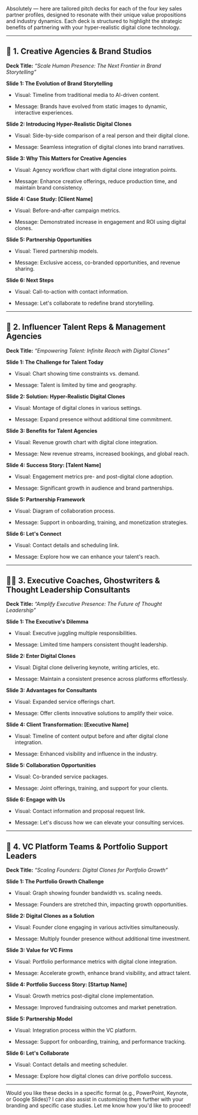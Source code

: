 
Absolutely — here are tailored pitch decks for each of the four key sales partner profiles, designed to resonate with their unique value propositions and industry dynamics. Each deck is structured to highlight the strategic benefits of partnering with your hyper-realistic digital clone technology.

---

## 🎨 1. Creative Agencies & Brand Studios

**Deck Title:** _“Scale Human Presence: The Next Frontier in Brand Storytelling”_

**Slide 1: The Evolution of Brand Storytelling**

- Visual: Timeline from traditional media to AI-driven content.
    
- Message: Brands have evolved from static images to dynamic, interactive experiences.
    

**Slide 2: Introducing Hyper-Realistic Digital Clones**

- Visual: Side-by-side comparison of a real person and their digital clone.
    
- Message: Seamless integration of digital clones into brand narratives.
    

**Slide 3: Why This Matters for Creative Agencies**

- Visual: Agency workflow chart with digital clone integration points.
    
- Message: Enhance creative offerings, reduce production time, and maintain brand consistency.
    

**Slide 4: Case Study: [Client Name]**

- Visual: Before-and-after campaign metrics.
    
- Message: Demonstrated increase in engagement and ROI using digital clones.
    

**Slide 5: Partnership Opportunities**

- Visual: Tiered partnership models.
    
- Message: Exclusive access, co-branded opportunities, and revenue sharing.
    

**Slide 6: Next Steps**

- Visual: Call-to-action with contact information.
    
- Message: Let's collaborate to redefine brand storytelling.
    

---

## 🎤 2. Influencer Talent Reps & Management Agencies

**Deck Title:** _“Empowering Talent: Infinite Reach with Digital Clones”_

**Slide 1: The Challenge for Talent Today**

- Visual: Chart showing time constraints vs. demand.
    
- Message: Talent is limited by time and geography.
    

**Slide 2: Solution: Hyper-Realistic Digital Clones**

- Visual: Montage of digital clones in various settings.
    
- Message: Expand presence without additional time commitment.
    

**Slide 3: Benefits for Talent Agencies**

- Visual: Revenue growth chart with digital clone integration.
    
- Message: New revenue streams, increased bookings, and global reach.
    

**Slide 4: Success Story: [Talent Name]**

- Visual: Engagement metrics pre- and post-digital clone adoption.
    
- Message: Significant growth in audience and brand partnerships.
    

**Slide 5: Partnership Framework**

- Visual: Diagram of collaboration process.
    
- Message: Support in onboarding, training, and monetization strategies.
    

**Slide 6: Let's Connect**

- Visual: Contact details and scheduling link.
    
- Message: Explore how we can enhance your talent's reach.
    

---

## 🧑‍💼 3. Executive Coaches, Ghostwriters & Thought Leadership Consultants

**Deck Title:** _“Amplify Executive Presence: The Future of Thought Leadership”_

**Slide 1: The Executive's Dilemma**

- Visual: Executive juggling multiple responsibilities.
    
- Message: Limited time hampers consistent thought leadership.
    

**Slide 2: Enter Digital Clones**

- Visual: Digital clone delivering keynote, writing articles, etc.
    
- Message: Maintain a consistent presence across platforms effortlessly.
    

**Slide 3: Advantages for Consultants**

- Visual: Expanded service offerings chart.
    
- Message: Offer clients innovative solutions to amplify their voice.
    

**Slide 4: Client Transformation: [Executive Name]**

- Visual: Timeline of content output before and after digital clone integration.
    
- Message: Enhanced visibility and influence in the industry.
    

**Slide 5: Collaboration Opportunities**

- Visual: Co-branded service packages.
    
- Message: Joint offerings, training, and support for your clients.
    

**Slide 6: Engage with Us**

- Visual: Contact information and proposal request link.
    
- Message: Let's discuss how we can elevate your consulting services.
    

---

## 💼 4. VC Platform Teams & Portfolio Support Leaders

**Deck Title:** _“Scaling Founders: Digital Clones for Portfolio Growth”_

**Slide 1: The Portfolio Growth Challenge**

- Visual: Graph showing founder bandwidth vs. scaling needs.
    
- Message: Founders are stretched thin, impacting growth opportunities.
    

**Slide 2: Digital Clones as a Solution**

- Visual: Founder clone engaging in various activities simultaneously.
    
- Message: Multiply founder presence without additional time investment.
    

**Slide 3: Value for VC Firms**

- Visual: Portfolio performance metrics with digital clone integration.
    
- Message: Accelerate growth, enhance brand visibility, and attract talent.
    

**Slide 4: Portfolio Success Story: [Startup Name]**

- Visual: Growth metrics post-digital clone implementation.
    
- Message: Improved fundraising outcomes and market penetration.
    

**Slide 5: Partnership Model**

- Visual: Integration process within the VC platform.
    
- Message: Support for onboarding, training, and performance tracking.
    

**Slide 6: Let's Collaborate**

- Visual: Contact details and meeting scheduler.
    
- Message: Explore how digital clones can drive portfolio success.
    

---

Would you like these decks in a specific format (e.g., PowerPoint, Keynote, or Google Slides)? I can also assist in customizing them further with your branding and specific case studies. Let me know how you'd like to proceed!